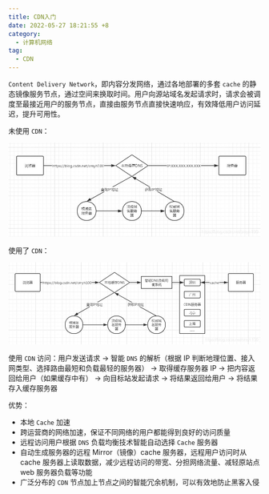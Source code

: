 ```yaml
---
title: CDN入门
date: 2022-05-27 18:21:55 +8
category:
  - 计算机网络
tag:
  - CDN
---
```


`Content Delivery Network`，即内容分发网络，通过各地部署的多套 `cache` 的静态镜像服务节点，通过空间来换取时间。用户向源站域名发起请求时，请求会被调度至最接近用户的服务节点，直接由服务节点直接快速响应，有效降低用户访问延迟，提升可用性。

未使用 `CDN`：

![image-20220527182211038](./img/image-20220527182211038.png)

使用了 `CDN`：

![image-20220527182227107](./img/image-20220527182227107.png)

使用 `CDN` 访问：用户发送请求 -> 智能 `DNS` 的解析（根据 IP 判断地理位置、接入网类型、选择路由最短和负载最轻的服务器） -> 取得缓存服务器 IP -> 把内容返回给用户（如果缓存中有） -> 向目标站发起请求 -> 将结果返回给用户 -> 将结果存入缓存服务器

优势：

- 本地 `Cache` 加速
- 跨运营商的网络加速，保证不同网络的用户都能得到良好的访问质量
- 远程访问用户根据 `DNS` 负载均衡技术智能自动选择 `Cache` 服务器
- 自动生成服务器的远程 Mirror（镜像）cache 服务器，远程用户访问时从 cache 服务器上读取数据，减少远程访问的带宽、分担网络流量、减轻原站点 web 服务器负载等功能
- 广泛分布的 `CDN` 节点加上节点之间的智能冗余机制，可以有效地防止黑客入侵
